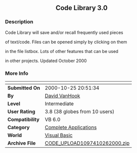 ﻿<div align="center">

## Code Library 3\.0


</div>

### Description

Code Library will save and/or recall frequently used pieces

of text/code. Files can be opened simply by clicking on them

in the file listbox. Lots of other features that can be used

in other projects. Updated October 2000
 
### More Info
 


<span>             |<span>
---                |---
**Submitted On**   |2000-10-25 20:51:34
**By**             |[David VanHook](https://github.com/Planet-Source-Code/PSCIndex/blob/master/ByAuthor/david-vanhook.md)
**Level**          |Intermediate
**User Rating**    |3.8 (38 globes from 10 users)
**Compatibility**  |VB 6\.0
**Category**       |[Complete Applications](https://github.com/Planet-Source-Code/PSCIndex/blob/master/ByCategory/complete-applications__1-27.md)
**World**          |[Visual Basic](https://github.com/Planet-Source-Code/PSCIndex/blob/master/ByWorld/visual-basic.md)
**Archive File**   |[CODE\_UPLOAD1097410262000\.zip](https://github.com/Planet-Source-Code/david-vanhook-code-library-3-0__1-12314/archive/master.zip)








